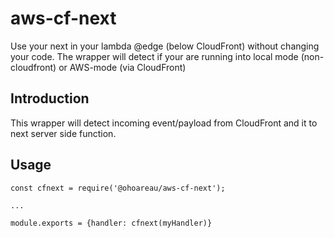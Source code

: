 # aws-cf-next

Use your next in your lambda @edge (below CloudFront) without changing your code.
The wrapper will detect if your are running into local mode (non-cloudfront) or AWS-mode (via CloudFront)

## Introduction

This wrapper will detect incoming event/payload from CloudFront and it to next server side function.

## Usage

    const cfnext = require('@ohoareau/aws-cf-next');
    
    ...
    
    module.exports = {handler: cfnext(myHandler)}